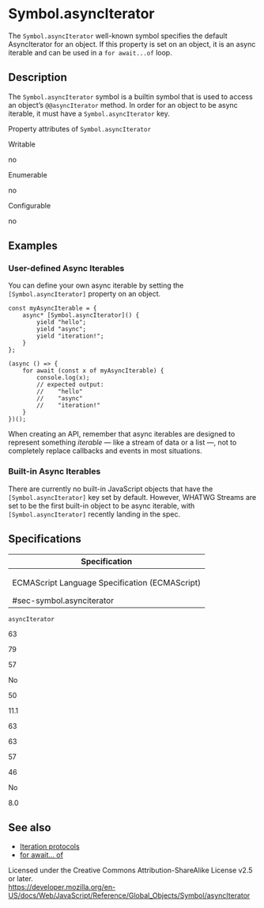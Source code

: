 Symbol.asyncIterator
====================

The `Symbol.asyncIterator` well-known symbol specifies the default AsyncIterator for an object. If this property is set on an object, it is an async iterable and can be used in a `for await...of` loop.

Description
-----------

The `Symbol.asyncIterator` symbol is a builtin symbol that is used to access an object’s `@@asyncIterator` method. In order for an object to be async iterable, it must have a `Symbol.asyncIterator` key.

Property attributes of `Symbol.asyncIterator`

Writable

no

Enumerable

no

Configurable

no

Examples
--------

### User-defined Async Iterables

You can define your own async iterable by setting the `[Symbol.asyncIterator]` property on an object.

    const myAsyncIterable = {
        async* [Symbol.asyncIterator]() {
            yield "hello";
            yield "async";
            yield "iteration!";
        }
    };

    (async () => {
        for await (const x of myAsyncIterable) {
            console.log(x);
            // expected output:
            //    "hello"
            //    "async"
            //    "iteration!"
        }
    })();

When creating an API, remember that async iterables are designed to represent something *iterable* — like a stream of data or a list —, not to completely replace callbacks and events in most situations.

### Built-in Async Iterables

There are currently no built-in JavaScript objects that have the `[Symbol.asyncIterator]` key set by default. However, WHATWG Streams are set to be the first built-in object to be async iterable, with `[Symbol.asyncIterator]` recently landing in the spec.

Specifications
--------------

<table><colgroup><col style="width: 100%" /></colgroup><thead><tr class="header"><th>Specification</th></tr></thead><tbody><tr class="odd"><td><p>ECMAScript Language Specification (ECMAScript)<br />
</p><span class="small">#sec-symbol.asynciterator</span></td></tr></tbody></table>

`asyncIterator`

63

79

57

No

50

11.1

63

63

57

46

No

8.0

See also
--------

-   [Iteration protocols](../../iteration_protocols)
-   [for await… of](../../statements/for-await...of)

Licensed under the Creative Commons Attribution-ShareAlike License v2.5 or later.  
<a href="https://developer.mozilla.org/en-US/docs/Web/JavaScript/Reference/Global_Objects/Symbol/asyncIterator" class="_attribution-link">https://developer.mozilla.org/en-US/docs/Web/JavaScript/Reference/Global_Objects/Symbol/asyncIterator</a>

